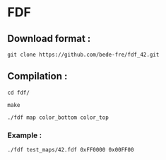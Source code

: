 # FDF


## Download format :

```
git clone https://github.com/bede-fre/fdf_42.git
```

## Compilation :

```
cd fdf/
```
```
make
```
```
./fdf map color_bottom color_top
```
### Example :
```
./fdf test_maps/42.fdf 0xFF0000 0x00FF00
```
